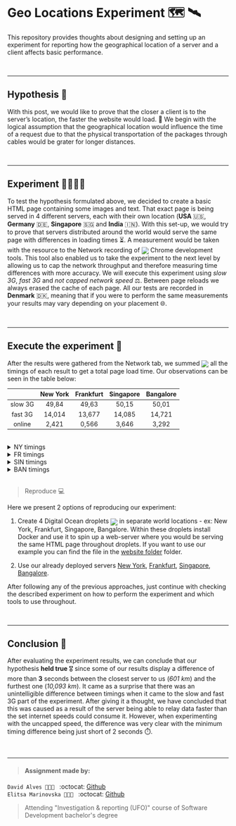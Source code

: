 # Geo Locations Experiment :world_map: :artificial_satellite:
This repository provides thoughts about designing and setting up an experiment for reporting how the geographical location of a server and a client affects basic performance.

</br>

---
## Hypothesis :thought_balloon:
With this post, we would like to prove that the closer a client is to the server’s location, the faster the website would load. :signal_strength: We begin with the logical assumption that the geographical location would influence the time of a request due to that the physical transportation of the packages through cables would be grater for longer distances.

</br>

---
## Experiment :man_scientist::woman_scientist:
To test the hypothesis formulated above, we decided to create a basic HTML page containing some images and text. That exact page is being served in 4 different servers, each with their own location (**USA** :us:, **Germany** :de:, **Singapore** :singapore: and **India** :india:). With this set-up, we would try to prove that servers distributed around the world would serve the same page with differences in loading times :hourglass_flowing_sand:. A measurement would be taken with the resource to the Network recording of <img src="https://user-images.githubusercontent.com/21998037/69004857-e8a23b80-0919-11ea-8e29-1a6321d0ce10.png" height="22" align="center"> Chrome development tools. This tool also enabled us to take the experiment to the next level by allowing us to cap the network throughput and therefore measuring time differences with more accuracy. We will execute this experiment using *slow 3G*, *fast 3G* and *not capped network speed* :balance_scale:. Between page reloads we always erased the cache of each page. All our tests are recorded in **Denmark** :denmark:, meaning that if you were to perform the same measurements your results may vary depending on your placement :globe_with_meridians:.

</br>

---
## Execute the experiment :satellite:
After the results were gathered from the Network tab, we summed <img src="http://icons.iconarchive.com/icons/paomedia/small-n-flat/1024/calculator-icon.png" height="22" align="center"> all the timings of each result to get a total page load time. Our observations can be seen in the table below:

||New York|Frankfurt|Singapore|Bangalore|
|:--:|:--:|:--:|:--:|:--:|
|slow 3G|49,84|49,63|50,15|50,01|
|fast 3G|14,014|13,677|14,085|14,721|
|online|2,421|0,566|3,646|3,292|
</br>

<details><summary>NY timings</summary>
</br>
<p align="center">
<img src="timings/NY-speed-slow3G.png">
<em>slow 3G</em>
</p>
<p align="center">
<img src="timings/NY-speed-slow3G.png">
<em>fast 3G</em>
</p>
<p align="center">
<img src="timings/NY-speed-online.png">
<em>online</em>
</p>
</details>
<details><summary>FR timings</summary>
</br>
<p align="center">
<img src="timings/EU-speed-slow3G.png">
<em>slow 3G</em>
</p>
<p align="center">
<img src="timings/EU-speed-slow3G.png">
<em>fast 3G</em>
</p>
<p align="center">
<img src="timings/EU-speed-online.png">
<em>online</em>
</p>
</details>
<details><summary>SIN timings</summary>
</br>
<p align="center">
<img src="timings/SIN-speed-slow3G.png">
<em>slow 3G</em>
</p>
<p align="center">
<img src="timings/SIN-speed-slow3G.png">
<em>fast 3G</em>
</p>
<p align="center">
<img src="timings/SIN-speed-online.png">
<em>online</em>
</p>
</details>
<details><summary>BAN timings</summary>
</br>
<p align="center">
<img src="timings/BAN-speed-slow3G.png">
<em>slow 3G</em>
</p>
<p align="center">
<img src="timings/BAN-speed-slow3G.png">
<em>fast 3G</em>
</p>
<p align="center">
<img src="timings/BAN-speed-online.png">
<em>online</em>
</p>
</details>

</br>

> Reproduce :computer: 

Here we present 2 options of reproducing our experiment:
1. Create 4 Digital Ocean droplets <img src="https://img.stackshare.io/service/295/DO_Logo_icon_blue.png" height="22" align="center"> in separate world locations - ex: New York, Frankfurt, Singapore, Bangalore. Within these droplets install Docker and use it to spin up a web-server where you would be serving the same HTML page throughout droplets. If you want to use our example you can find the file in the [website folder](website) folder.  

2. Use our already deployed servers [New York](http://206.189.201.122), [Frankfurt](http://46.101.201.30), [Singapore](http://68.183.225.99), [Bangalore](http://159.89.160.155).  

After following any of the previous approaches, just continue with checking the described experiment on how to perform the experiment and which tools to use throughout.

</br>

---
## Conclusion :memo:
After evaluating the experiment results, we can conclude that our hypothesis **held true** :medal_military: since some of our results display a difference of more than **3** seconds between the closest server to us (_601 km_) and the furthest one (_10,093 km_). It came as a surprise that there was an unintelligible difference between timings when it came to the slow and fast 3G part of the experiment. After giving it a thought, we have concluded that this was caused as a result of the server being able to relay data faster than the set internet speeds could consume it. However, when experimenting with the uncapped speed, the difference was very clear with the minimum timing difference being just short of 2 seconds :stopwatch:.

</br>

___
> #### Assignment made by:   
`David Alves 👨🏻‍💻 ` :octocat: [Github](https://github.com/davi7725) <br />
`Elitsa Marinovska 👩🏻‍💻 ` :octocat: [Github](https://github.com/elit0451) <br />
> Attending "Investigation & reporting (UFO)" course of Software Development bachelor's degree

